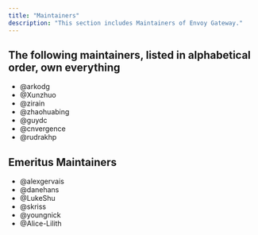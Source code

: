 ```yaml
---
title: "Maintainers"
description: "This section includes Maintainers of Envoy Gateway."
---
```


## The following maintainers, listed in alphabetical order, own everything

- @arkodg
- @Xunzhuo
- @zirain
- @zhaohuabing
- @guydc
- @cnvergence
- @rudrakhp

## Emeritus Maintainers

- @alexgervais
- @danehans
- @LukeShu
- @skriss
- @youngnick
- @Alice-Lilith
